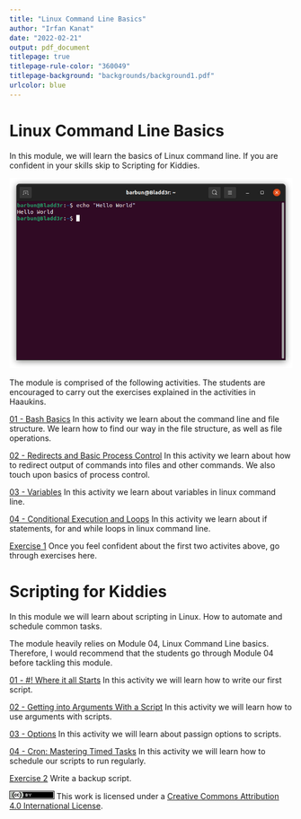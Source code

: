 ```yaml
---
title: "Linux Command Line Basics"
author: "Irfan Kanat"
date: "2022-02-21"
output: pdf_document
titlepage: true
titlepage-rule-color: "360049"
titlepage-background: "backgrounds/background1.pdf"
urlcolor: blue
---
```


# Linux Command Line Basics

In this module, we will learn the basics of Linux command line. If you are confident in your skills skip to Scripting for Kiddies.

![Hello World](figures/HelloWorld.png)

The module is comprised of the following activities. The students are encouraged to carry out the exercises explained in the activities in Haaukins.

[01 - Bash Basics](M4_01_BashBasics.md) In this activity we learn about the command line and file structure. We learn how to find our way in the file structure, as well as file operations.

[02 - Redirects and Basic Process Control](M4_02_RedirectsAndBasicProcessControl.md) In this activity we learn about how to redirect output of commands into files and other commands. We also touch upon basics of process control.

[03 - Variables](M4_03_Variables.md) In this activity we learn about variables in linux command line.

[04 - Conditional Execution and Loops](M4_04_ConditionalExecutionAndLoops.md) In this activity we learn about if statements, for and while loops in linux command line.

[Exercise 1](M4_Exercise.md) Once you feel confident about the first two activites above, go through exercises here.

# Scripting for Kiddies

In this module we will learn about scripting in Linux. How to automate and schedule common tasks.

The module heavily relies on Module 04, Linux Command Line basics. Therefore, I would recommend that the students go through Module 04 before tackling this module.

[01 - \#\! Where it all Starts](M5_01_SheBang.md) In this activity we will learn how to write our first script.

[02 - Getting into Arguments With a Script](M5_02_Arguments.md) In this activity we will learn how to use arguments with scripts.

[03 - Options](M5_03_Options.md) In this activity we will learn about passign options to scripts.

[04 - Cron: Mastering Timed Tasks](M5_04_Cron.md) In this activity we will learn how to schedule our scripts to run regularly.

[Exercise 2](M5_Exercise.md) Write a backup script.





![CC4](CC4.png) This work is licensed under a [Creative Commons Attribution 4.0 International License](http://creativecommons.org/licenses/by/4.0/).


